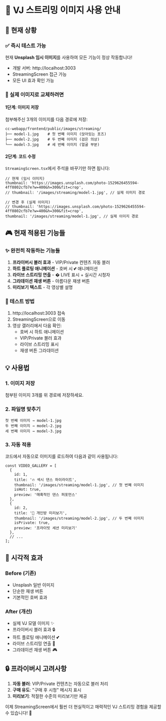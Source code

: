 # 📸 VJ 스트리밍 이미지 사용 안내

## 🎯 현재 상황

### ✅ 즉시 테스트 가능
현재 **Unsplash 임시 이미지**를 사용하여 모든 기능이 정상 작동합니다!
- 개발 서버: http://localhost:3003
- StreamingScreen 접근 가능
- 모든 UI 효과 확인 가능

### 🔄 실제 이미지로 교체하려면

#### 1단계: 이미지 저장
첨부해주신 3개의 이미지를 다음 경로에 저장:

```
cc-webapp/frontend/public/images/streaming/
├── model-1.jpg    # 첫 번째 이미지 (앉아있는 포즈)
├── model-2.jpg    # 두 번째 이미지 (검은 의상)  
└── model-3.jpg    # 세 번째 이미지 (얼굴 부분)
```

#### 2단계: 코드 수정
`StreamingScreen.tsx`에서 주석을 바꾸기만 하면 됩니다:

```tsx
// 현재 (임시 이미지)
thumbnail: 'https://images.unsplash.com/photo-1529626455594-4ff0802cfb7e?w=400&h=300&fit=crop',
// thumbnail: '/images/streaming/model-1.jpg', // 실제 이미지 경로

// 변경 후 (실제 이미지)
// thumbnail: 'https://images.unsplash.com/photo-1529626455594-4ff0802cfb7e?w=400&h=300&fit=crop',
thumbnail: '/images/streaming/model-1.jpg', // 실제 이미지 경로
```

## 🎮 현재 적용된 기능들

### ✨ 완전히 작동하는 기능들
1. **프라이버시 블러 효과** - VIP/Private 컨텐츠 자동 블러
2. **하트 플로팅 애니메이션** - 호버 시 💕 애니메이션
3. **라이브 스트리밍 연출** - � LIVE 표시 + 실시간 시청자
4. **그라데이션 재생 버튼** - 아름다운 재생 버튼
5. **미리보기 텍스트** - 각 영상별 설명

### 🎯 테스트 방법
1. http://localhost:3003 접속
2. StreamingScreen으로 이동
3. 영상 갤러리에서 다음 확인:
   - 호버 시 하트 애니메이션
   - VIP/Private 블러 효과
   - 라이브 스트리밍 표시
   - 재생 버튼 그라데이션

## 💡 사용법

### 1. 이미지 저장
첨부된 이미지 3개를 위 경로에 저장하세요.

### 2. 파일명 맞추기
```
첫 번째 이미지 → model-1.jpg
두 번째 이미지 → model-2.jpg  
세 번째 이미지 → model-3.jpg
```

### 3. 자동 적용
코드에서 자동으로 이미지를 로드하여 다음과 같이 사용됩니다:

```tsx
const VIDEO_GALLERY = [
  {
    id: 1,
    title: '🔥 섹시 댄스 하이라이트',
    thumbnail: '/images/streaming/model-1.jpg', // 첫 번째 이미지
    isHot: true,
    preview: '매혹적인 댄스 퍼포먼스'
  },
  {
    id: 2, 
    title: '💋 개인방 미리보기',
    thumbnail: '/images/streaming/model-2.jpg', // 두 번째 이미지
    isPrivate: true,
    preview: '프라이빗 세션 미리보기'
  },
  // ...
];
```

## 🎨 시각적 효과

### Before (기존)
- Unsplash 일반 이미지
- 단순한 재생 버튼
- 기본적인 호버 효과

### After (개선)
- 실제 VJ 모델 이미지 ✨
- 프라이버시 블러 효과 🔒
- 하트 플로팅 애니메이션 💕
- 라이브 스트리밍 연출 🔴
- 그라데이션 재생 버튼 🎮

## 🔒 프라이버시 고려사항

1. **자동 블러**: VIP/Private 컨텐츠는 자동으로 블러 처리
2. **구매 유도**: "구매 후 시청" 메시지 표시
3. **미리보기**: 적절한 수준의 미리보기만 제공

이제 StreamingScreen에서 훨씬 더 현실적이고 매력적인 VJ 스트리밍 경험을 제공할 수 있습니다! 🎯
